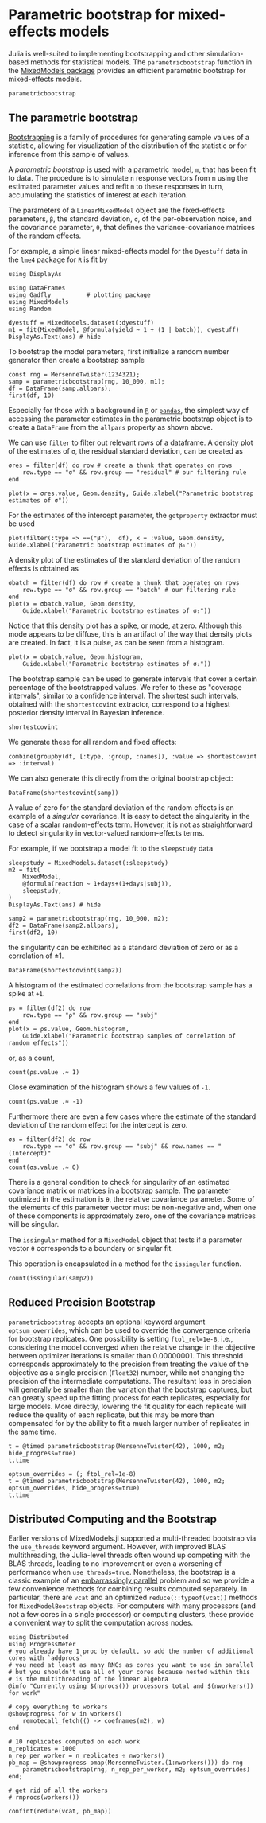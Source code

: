 # Parametric bootstrap for mixed-effects models

Julia is well-suited to implementing bootstrapping and other simulation-based methods for statistical models.
The `parametricbootstrap` function in the [MixedModels package](https://github.com/JuliaStats/MixedModels.jl) provides an efficient parametric bootstrap for mixed-effects models.

```@docs
parametricbootstrap
```

## The parametric bootstrap

[Bootstrapping](https://en.wikipedia.org/wiki/Bootstrapping_(statistics)) is a family of procedures
for generating sample values of a statistic, allowing for visualization of the distribution of the
statistic or for inference from this sample of values.

A _parametric bootstrap_ is used with a parametric model, `m`, that has been fit to data.
The procedure is to simulate `n` response vectors from `m` using the estimated parameter values
and refit `m` to these responses in turn, accumulating the statistics of interest at each iteration.

The parameters of a `LinearMixedModel` object are the fixed-effects
parameters, `β`, the standard deviation, `σ`, of the per-observation noise, and the covariance
parameter, `θ`, that defines the variance-covariance matrices of the random effects.

For example, a simple linear mixed-effects model for the `Dyestuff` data in the [`lme4`](http://github.com/lme4/lme4)
package for [`R`](https://www.r-project.org) is fit by

```@setup Main
using DisplayAs
```

```@example Main
using DataFrames
using Gadfly          # plotting package
using MixedModels
using Random
```

```@example Main
dyestuff = MixedModels.dataset(:dyestuff)
m1 = fit(MixedModel, @formula(yield ~ 1 + (1 | batch)), dyestuff)
DisplayAs.Text(ans) # hide
```

To bootstrap the model parameters, first initialize a random number generator then create a bootstrap sample

```@example Main
const rng = MersenneTwister(1234321);
samp = parametricbootstrap(rng, 10_000, m1);
df = DataFrame(samp.allpars);
first(df, 10)
```

Especially for those with a background in [`R`](https://www.R-project.org/) or [`pandas`](https://pandas.pydata.org),
the simplest way of accessing the parameter estimates in the parametric bootstrap object is to create a `DataFrame` from the `allpars` property as shown above.

We can use `filter` to filter out relevant rows of a dataframe.
A density plot of the estimates of `σ`, the residual standard deviation, can be created as
```@example Main
σres = filter(df) do row # create a thunk that operates on rows
    row.type == "σ" && row.group == "residual" # our filtering rule
end

plot(x = σres.value, Geom.density, Guide.xlabel("Parametric bootstrap estimates of σ"))
```
For the estimates of the intercept parameter, the `getproperty` extractor must be used
```@example Main
plot(filter(:type => ==("β"),  df), x = :value, Geom.density, Guide.xlabel("Parametric bootstrap estimates of β₁"))
```

A density plot of the estimates of the standard deviation of the random effects is obtained as
```@example Main
σbatch = filter(df) do row # create a thunk that operates on rows
    row.type == "σ" && row.group == "batch" # our filtering rule
end
plot(x = σbatch.value, Geom.density,
    Guide.xlabel("Parametric bootstrap estimates of σ₁"))
```

Notice that this density plot has a spike, or mode, at zero.
Although this mode appears to be diffuse, this is an artifact of the way that density plots are created.
In fact, it is a pulse, as can be seen from a histogram.

```@example Main
plot(x = σbatch.value, Geom.histogram,
    Guide.xlabel("Parametric bootstrap estimates of σ₁"))
```

The bootstrap sample can be used to generate intervals that cover a certain percentage of the bootstrapped values.
We refer to these as "coverage intervals", similar to a confidence interval.
The shortest such intervals, obtained with the `shortestcovint` extractor, correspond to a highest posterior density interval in Bayesian inference.

```@docs
shortestcovint
```

We generate these for all random and fixed effects:
```@example Main
combine(groupby(df, [:type, :group, :names]), :value => shortestcovint => :interval)
```

We can also generate this directly from the original bootstrap object:
```@example Main
DataFrame(shortestcovint(samp))
```

A value of zero for the standard deviation of the random effects is an example of a *singular* covariance.
It is easy to detect the singularity in the case of a scalar random-effects term.
However, it is not as straightforward to detect singularity in vector-valued random-effects terms.

For example, if we bootstrap a model fit to the `sleepstudy` data
```@example Main
sleepstudy = MixedModels.dataset(:sleepstudy)
m2 = fit(
    MixedModel,
    @formula(reaction ~ 1+days+(1+days|subj)),
    sleepstudy,
)
DisplayAs.Text(ans) # hide
```
```@example Main
samp2 = parametricbootstrap(rng, 10_000, m2);
df2 = DataFrame(samp2.allpars);
first(df2, 10)
```
the singularity can be exhibited as a standard deviation of zero or as a correlation of $\pm1$.

```@example Main
DataFrame(shortestcovint(samp2))
```

A histogram of the estimated correlations from the bootstrap sample has a spike at `+1`.
```@example Main
ρs = filter(df2) do row
    row.type == "ρ" && row.group == "subj"
end
plot(x = ρs.value, Geom.histogram,
    Guide.xlabel("Parametric bootstrap samples of correlation of random effects"))
```
or, as a count,
```@example Main
count(ρs.value .≈ 1)
```

Close examination of the histogram shows a few values of `-1`.
```@example Main
count(ρs.value .≈ -1)
```

Furthermore there are even a few cases where the estimate of the standard deviation of the random effect for the intercept is zero.
```@example Main
σs = filter(df2) do row
    row.type == "σ" && row.group == "subj" && row.names == "(Intercept)"
end
count(σs.value .≈ 0)
```

There is a general condition to check for singularity of an estimated covariance matrix or matrices in a bootstrap sample.
The parameter optimized in the estimation is `θ`, the relative covariance parameter.
Some of the elements of this parameter vector must be non-negative and, when one of these components is approximately zero, one of the covariance matrices will be singular.

The `issingular` method for a `MixedModel` object that tests if a parameter vector `θ` corresponds to a boundary or singular fit.

This operation is encapsulated in a method for the `issingular` function.
```@example Main
count(issingular(samp2))
```

## Reduced Precision Bootstrap

`parametricbootstrap` accepts an optional keyword argument `optsum_overrides`, which can be used to override the convergence criteria for bootstrap replicates. One possibility is setting `ftol_rel=1e-8`, i.e., considering the model converged when the relative change in the objective between optimizer iterations is smaller than 0.00000001.
This threshold corresponds approximately to the precision from treating the value of the objective as a single precision (`Float32`) number, while not changing the precision of the intermediate computations.
The resultant loss in precision will generally be smaller than the variation that the bootstrap captures, but can greatly speed up the fitting process for each replicates, especially for large models.
More directly, lowering the fit quality for each replicate will reduce the quality of each replicate, but this may be more than compensated for by the ability to fit a much larger number of replicates in the same time.

```@example Main
t = @timed parametricbootstrap(MersenneTwister(42), 1000, m2; hide_progress=true)
t.time
```

```@example Main
optsum_overrides = (; ftol_rel=1e-8)
t = @timed parametricbootstrap(MersenneTwister(42), 1000, m2; optsum_overrides, hide_progress=true)
t.time
```

## Distributed Computing and the Bootstrap

Earlier versions of MixedModels.jl supported a multi-threaded bootstrap via the `use_threads` keyword argument.
However, with improved BLAS multithreading, the Julia-level threads often wound up competing with the BLAS threads, leading to no improvement or even a worsening of performance when `use_threads=true`.
Nonetheless, the bootstrap is a classic example of an [embarrassingly parallel](https://en.wikipedia.org/wiki/Embarrassingly_parallel) problem and so we provide a few convenience methods for combining results computed separately.
In particular, there are `vcat` and an optimized `reduce(::typeof(vcat))` methods for `MixedModelBootstrap` objects.
For computers with many processors (and not a few cores in a single processor) or computing clusters, these provide a convenient way to split the computation across nodes.

```@example Main
using Distributed
using ProgressMeter
# you already have 1 proc by default, so add the number of additional cores with `addprocs`
# you need at least as many RNGs as cores you want to use in parallel
# but you shouldn't use all of your cores because nested within this
# is the multithreading of the linear algebra
@info "Currently using $(nprocs()) processors total and $(nworkers()) for work"

# copy everything to workers
@showprogress for w in workers()
    remotecall_fetch(() -> coefnames(m2), w)
end

# 10 replicates computed on each work
n_replicates = 1000
n_rep_per_worker = n_replicates ÷ nworkers()
pb_map = @showprogress pmap(MersenneTwister.(1:nworkers())) do rng
    parametricbootstrap(rng, n_rep_per_worker, m2; optsum_overrides)
end;

# get rid of all the workers
# rmprocs(workers())

confint(reduce(vcat, pb_map))
```
